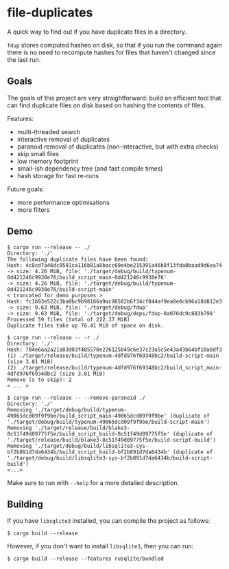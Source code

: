 # file-duplicates

A quick way to find out if you have duplicate files in a directory.

`fdup` stores computed hashes on disk, so that if you run the command again
there is no need to recompute hashes for files that haven't changed since the
last run.

## Goals

The goals of this project are very straightforward: build an efficient tool
that can find duplicate files on disk based on hashing the contents of files.

Features:
 * multi-threaded search
 * interactive removal of duplicates
 * paranoid removal of duplicates (non-interactive, but with extra checks)
 * skip small files
 * low memory footprint
 * small-ish dependency tree (and fast compile times)
 * hash storage for fast re-runs

Future goals:
 * more performance optimisations
 * more filters

## Demo

```
$ cargo run --release -- ./
Directory: './'
The following duplicate files have been found:
Hash: 4c8cd7a46dc0581ca116b81a8bacc69e4be215391a46b8f13fda0baad9d6ea74
-> size: 4.26 MiB, file: './target/debug/build/typenum-0d421246c9930e76/build_script_main-0d421246c9930e76'
-> size: 4.26 MiB, file: './target/debug/build/typenum-0d421246c9930e76/build-script-main'
< truncated for demo purposes >
Hash: fc1b93e522c3ba0bc9b98166a9ac98582b6f34cf844af9ea8e0cb96a18d812e3
-> size: 9.63 MiB, file: './target/debug/fdup'
-> size: 9.63 MiB, file: './target/debug/deps/fdup-0a076dc9c883b798'
Processed 59 files (total of 222.37 MiB)
Duplicate files take up 76.41 MiB of space on disk.

$ cargo run --release -- -r ./
Directory: './'
Hash: 784e6aa2a21a83d03f485578e226125049c6e37c23a5c5e43a43b64bf10a8df3
(1) ./target/release/build/typenum-4dfd976f69348bc2/build-script-main (size 3.81 MiB)
(2) ./target/release/build/typenum-4dfd976f69348bc2/build_script_main-4dfd976f69348bc2 (size 3.81 MiB)
Remove (s to skip): 2
< ... >

$ cargo run --release -- --remove-paranoid ./
Directory: './'
Removing './target/debug/build/typenum-49065dcd09f9f9be/build_script_main-49065dcd09f9f9be' (duplicate of './target/debug/build/typenum-49065dcd09f9f9be/build-script-main')
Removing './target/release/build/blake3-8c51f49d09775f5e/build_script_build-8c51f49d09775f5e' (duplicate of './target/release/build/blake3-8c51f49d09775f5e/build-script-build')
Removing './target/debug/build/libsqlite3-sys-bf2b891d7da6434b/build_script_build-bf2b891d7da6434b' (duplicate of './target/debug/build/libsqlite3-sys-bf2b891d7da6434b/build-script-build')
<...>
```

Make sure to run with `--help` for a more detailed description.

## Building

If you have `libsqlite3` installed, you can compile the project as follows:

```
$ cargo build --release
```

However, if you don't want to install `libsqlite3`, then you can run:

```
$ cargo build --release --features rusqlite/bundled
```
